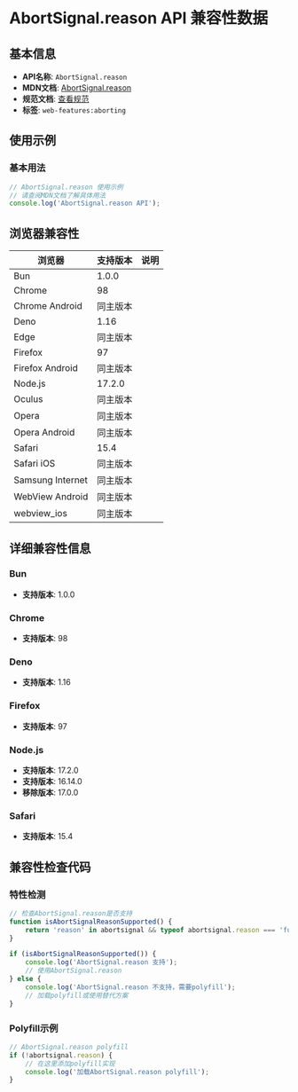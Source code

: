 # AbortSignal.reason API 兼容性数据

## 基本信息

- **API名称**: `AbortSignal.reason`
- **MDN文档**: [AbortSignal.reason](https://developer.mozilla.org/docs/Web/API/AbortSignal/reason)
- **规范文档**: [查看规范](https://dom.spec.whatwg.org/#ref-for-dom-abortsignal-reason①)
- **标签**: `web-features:aborting`

## 使用示例

### 基本用法

```javascript
// AbortSignal.reason 使用示例
// 请查阅MDN文档了解具体用法
console.log('AbortSignal.reason API');
```

## 浏览器兼容性

| 浏览器 | 支持版本 | 说明 |
|--------|----------|------|
| Bun | 1.0.0 |  |
| Chrome | 98 |  |
| Chrome Android | 同主版本 |  |
| Deno | 1.16 |  |
| Edge | 同主版本 |  |
| Firefox | 97 |  |
| Firefox Android | 同主版本 |  |
| Node.js | 17.2.0 |  |
| Oculus | 同主版本 |  |
| Opera | 同主版本 |  |
| Opera Android | 同主版本 |  |
| Safari | 15.4 |  |
| Safari iOS | 同主版本 |  |
| Samsung Internet | 同主版本 |  |
| WebView Android | 同主版本 |  |
| webview_ios | 同主版本 |  |

## 详细兼容性信息

### Bun

- **支持版本**: 1.0.0

### Chrome

- **支持版本**: 98

### Deno

- **支持版本**: 1.16

### Firefox

- **支持版本**: 97

### Node.js

- **支持版本**: 17.2.0
- **支持版本**: 16.14.0
- **移除版本**: 17.0.0

### Safari

- **支持版本**: 15.4

## 兼容性检查代码

### 特性检测

```javascript
// 检查AbortSignal.reason是否支持
function isAbortSignalReasonSupported() {
    return 'reason' in abortsignal && typeof abortsignal.reason === 'function';
}

if (isAbortSignalReasonSupported()) {
    console.log('AbortSignal.reason 支持');
    // 使用AbortSignal.reason
} else {
    console.log('AbortSignal.reason 不支持，需要polyfill');
    // 加载polyfill或使用替代方案
}
```

### Polyfill示例

```javascript
// AbortSignal.reason polyfill
if (!abortsignal.reason) {
    // 在这里添加polyfill实现
    console.log('加载AbortSignal.reason polyfill');
}
```

